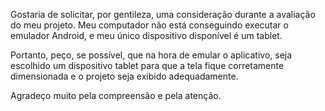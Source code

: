 Gostaria de solicitar, por gentileza, uma consideração durante a avaliação do meu projeto. Meu computador não está conseguindo executar o emulador Android, e meu único dispositivo disponível é um tablet.

Portanto, peço, se possível, que na hora de emular o aplicativo, seja escolhido um dispositivo tablet para que a tela fique corretamente dimensionada e o projeto seja exibido adequadamente.

Agradeço muito pela compreensão e pela atenção.
